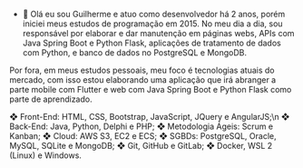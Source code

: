 - 👋 Olá eu sou Guilherme e atuo como desenvolvedor há 2 anos, porém iniciei meus estudos de programação em 2015. No meu dia a dia, sou responsável por elaborar e dar manutenção em páginas webs, APIs com Java Spring Boot e Python Flask, aplicações de tratamento de dados com Python, e banco de dados no PostgreSQL e MongoDB.

Por fora, em meus estudos pessoais, meu foco é tecnologias atuais do mercado, com isso estou elaborando uma aplicação que irá abranger a parte mobile com Flutter e web com Java Spring Boot e Python Flask como parte de aprendizado.

❖ Front-End: HTML, CSS, Bootstrap, JavaScript, JQuery e AngularJS;\n
❖ Back-End: Java, Python, Delphi e PHP;
❖ Metodologia Ágeis: Scrum e Kanban;
❖ Cloud: AWS S3, EC2 e ECS;
❖ SGBDs: PostgreSQL, Oracle, MySQL, SQLite e MongoDB;
❖ Git, GitHub e GitLab;
❖ Docker, WSL 2 (Linux) e Windows.
